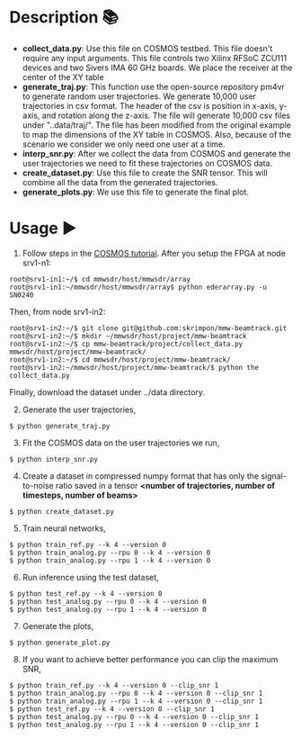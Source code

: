 #  Description :books:
* **collect_data.py**: Use this file on COSMOS testbed. This file doesn't require any input arguments. This file controls two Xilinx RFSoC ZCU111 devices and two Sivers IMA 60 GHz boards. We place the receiver at the center of the XY table
* **generate_traj.py**: This function use the open-source repository pm4vr to generate random user trajectories. We generate 10,000 user trajectories in csv format. The header of the csv is position in x-axis, y-axis, and rotation along the z-axis. The file will generate 10,000 csv files under "..data/traj/". The file has been modified from the original example to map the dimensions of the XY table in COSMOS. Also, because of the scenario we consider we only need one user at a time. 
* **interp_snr.py**: After we collect the data from COSMOS and generate the user trajectories we need to fit these trajectories on COSMOS data.
* **create_dataset.py**: Use this file to create the SNR tensor. This will combine all the data from the generated trajectories.
* **generate_plots.py**: We use this file to generate the final plot.

# Usage :arrow_forward:
1. Follow steps in the [COSMOS tutorial](https://wiki.cosmos-lab.org/wiki/Tutorials/Wireless/mmwaveRFSoC).
After you setup the FPGA at node srv1-n1:
```
root@srv1-in1:~/$ cd mmwsdr/host/mmwsdr/array
root@srv1-in1:~/mmwsdr/host/mmwsdr/array$ python ederarray.py -u SN0240
```
Then, from node srv1-in2:
```shell
root@srv1-in2:~/$ git clone git@github.com:skrimpon/mmw-beamtrack.git
root@srv1-in2:~/$ mkdir ~/mmwsdr/host/project/mmw-beamtrack
root@srv1-in2:~/$ cp mmw-beamtrack/project/collect_data.py mmwsdr/host/project/mmw-beamtrack/
root@srv1-in2:~/$ cd mmwsdr/host/project/mmw-beamtrack/
root@srv1-in2:~/mmwsdr/host/project/mmw-beamtrack/$ python the collect_data.py
```
Finally, download the dataset under ../data directory.

2. Generate the user trajectories,
```shell
$ python generate_traj.py
```

3. Fit the COSMOS data on the user trajectories we run,
```shell
$ python interp_snr.py
```

4. Create a dataset in compressed numpy format that has only the signal-to-noise ratio saved in a tensor **<number of trajectories, number of timesteps, number of beams>**
```shell
$ python create_dataset.py
```

5. Train neural networks,
```shell
$ python train_ref.py --k 4 --version 0
$ python train_analog.py --rpu 0 --k 4 --version 0
$ python train_analog.py --rpu 1 --k 4 --version 0
```

6. Run inference using the test dataset,
```shell
$ python test_ref.py --k 4 --version 0
$ python test_analog.py --rpu 0 --k 4 --version 0
$ python test_analog.py --rpu 1 --k 4 --version 0
```

7. Generate the plots,
```shell
$ python generate_plot.py
```

8. If you want to achieve better performance you can clip the maximum SNR,
```shell
$ python train_ref.py --k 4 --version 0 --clip_snr 1
$ python train_analog.py --rpu 0 --k 4 --version 0 --clip_snr 1
$ python train_analog.py --rpu 1 --k 4 --version 0 --clip_snr 1
$ python test_ref.py --k 4 --version 0 --clip_snr 1
$ python test_analog.py --rpu 0 --k 4 --version 0 --clip_snr 1
$ python test_analog.py --rpu 1 --k 4 --version 0 --clip_snr 1
```
